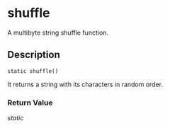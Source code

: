 # shuffle
A multibyte string shuffle function.

## Description
`static shuffle()`

It returns a string with its characters in random order.


### Return Value
_static_